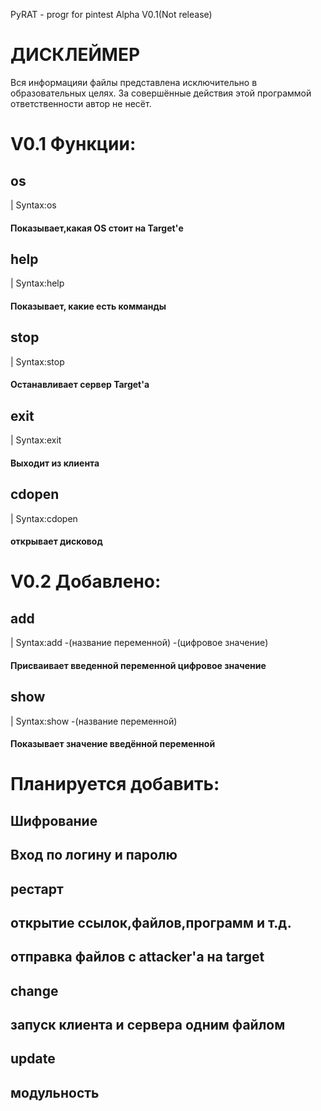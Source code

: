PyRAT - progr for pintest Alpha V0.1(Not release)

<h1>ДИСКЛЕЙМЕР</h1> 
Вся информацияи файлы представлена исключительно в образовательных целях.
За совершённые действия этой программой ответственности автор не несёт.
<h1>V0.1 Функции:</h1>
<h2>os</h2>
| Syntax:os
<h4>Показывает,какая OS стоит на Target'е</h4>
<h2>help</h2>
| Syntax:help
<h4>Показывает, какие есть комманды</h4>
<h2>stop</h2> 
| Syntax:stop
<h4>Останавливает сервер Target'а</h4>
<h2>exit</h2> 
| Syntax:exit
<h4>Выходит из клиента</h4>
<h2>cdopen</h2> 
| Syntax:cdopen
<h4>открывает дисковод</h4>
<h1>V0.2 Добавлено:</h1>
<h2>add</h2>
| Syntax:add -(название переменной) -(цифровое значение)
<h4>Присваивает введенной переменной цифровое значение</h4>
<h2>show</h2> 
| Syntax:show -(название переменной)
<h4>Показывает значение введённой переменной</h4>
<h1>Планируется добавить:</h1>
<h2>Шифрование</h2>
<h2>Вход по логину и паролю</h2>
<h2>рестарт</h2>
<h2>открытие ссылок,файлов,программ и т.д.</h2>
<h2>отправка файлов с attacker'а на target</h2>
<h2>change</h2>
<h2>запуск клиента и сервера одним файлом</h2>
<h2>update</h2>
<h2>модульность</h2>
